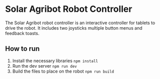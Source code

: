 # Solar Agribot Robot Controller

The Solar Agribot robot controller is an interactive controller for tablets to drive the robot. 
It includes two joysticks multiple button menus and feedback toasts.

## How to run
1. Install the necessary libraries `npm install`
2. Run the dev server `npm run dev`
3. Build the files to place on the robot `npm run build`